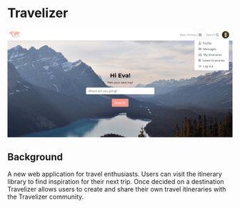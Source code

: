 # Travelizer

![Travelizer search](/app/assets/images/Travelizer-Readme.png?raw=true "Optional Title")

## Background
A new web application for travel enthusiasts. Users can visit the itinerary library to find inspiration for their next trip. Once decided on a destination Travelizer allows users to create and share their own travel itineraries with the Travelizer community.



